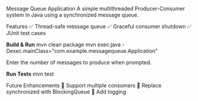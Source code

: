 Message Queue Application
A simple multithreaded Producer-Consumer system in Java using a synchronized message queue.

Features
✅ Thread-safe message queue
✅ Graceful consumer shutdown
✅ JUnit test cases

**Build & Run**
mvn clean package
mvn exec:java -Dexec.mainClass="com.example.messagequeue.Application"

Enter the number of messages to produce when prompted.

**Run Tests**
mvn test

Future Enhancements
🔹 Support multiple consumers
🔹 Replace synchronized with BlockingQueue
🔹 Add logging
